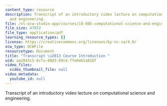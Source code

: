 ```yaml
---
content_type: resource
description: Transcript of an introductory video lecture on computational science
  and engineering.
file: /ol-ocw-studio-app/courses/18-085-computational-science-and-engineering-i-fall-2008/aa2843c56cfa88d369c4ffe0e61a81bf_ocw-18.085-f08-intro_300k.pdf
file_size: 47072
file_type: application/pdf
learning_resource_types: []
license: https://creativecommons.org/licenses/by-nc-sa/4.0/
ocw_type: OCWFile
resourcetype: Document
title: "Transcript \u2013 Course Introduction "
uid: aa2843c5-6cfa-88d3-69c4-ffe0e61a81bf
video_files:
  video_thumbnail_file: null
video_metadata:
  youtube_id: null
---
```

Transcript of an introductory video lecture on computational science and engineering.